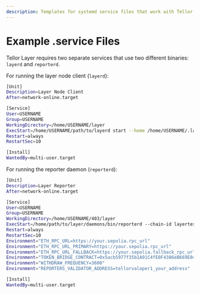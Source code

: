 ```yaml
---
description: Templates for systemd service files that work with Tellor Layer
---
```


# Example .service Files

Tellor Layer requires two separate services that use two different binaries: `layerd` and `reporterd`.&#x20;

For running the layer node client (`layerd`):

```sh
[Unit]
Description=Layer Node Client
After=network-online.target

[Service]
User=USERNAME
Group=USERNAME
WorkingDirectory=/home/USERNAME/layer
ExecStart=/home/USERNAME/path/to/layerd start --home /home/USERNAME/.layer --keyring-backend="test" --key-name=ACCOUNT_NAME  --api.enable --api.swagger
Restart=always
RestartSec=10

[Install]
WantedBy=multi-user.target
```

For running the reporter daemon (`reporterd`):

```sh
[Unit]
Description=Layer Reporter
After=network-online.target

[Service]
User=USERNAME
Group=USERNAME
WorkingDirectory=/home/USERNAME/403/layer
ExecStart=/home/path/to/layer/daemons/bin/reporterd --chain-id layertest-4 --grpc-addr 0.0.0.0:9090 --from ACCOUNT_NAME --home /home/USERNAME/.layer --keyring-backend test --node tcp://0.0.0.0:26657
Restart=always
RestartSec=10
Environment="ETH_RPC_URL=https://your.sepolia.rpc_url"
Environment="ETH_RPC_URL_PRIMARY=https://your.sepolia.rpc_url"
Environment="ETH_RPC_URL_FALLBACK=https://your.sepolia.fallback_rpc_url"
Environment="TOKEN_BRIDGE_CONTRACT=0x5acb5977f35b1A91C4fE0F4386eB669E046776F2"
Environment="WITHDRAW_FREQUENCY=3600"
Environment="REPORTERS_VALIDATOR_ADDRESS=tellorvaloper1_your_address"

[Install]
WantedBy=multi-user.target
```
